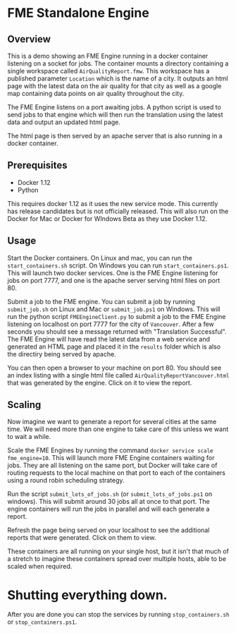 # FME Standalone Engine

## Overview
This is a demo showing an FME Engine running in a docker container listening on a socket for jobs. The container mounts a directory containing a single workspace called `AirQualityReport.fmw`. This workspace has a published parameter `Location` which is the name of a city. It outputs an html page with the latest data on the air quality for that city as well as a google map containing data points on air quality throughout the city.

The FME Engine listens on a port awaiting jobs. A python script is used to send jobs to that engine which will then run the translation using the latest data and output an updated html page.

The html page is then served by an apache server that is also running in a docker container.


## Prerequisites
* Docker 1.12
* Python

This requires docker 1.12 as it uses the new service mode. This currently has release candidates but is not officially released. This will also run on the Docker for Mac or Docker for WIndows Beta as they use Docker 1.12.

## Usage

Start the Docker containers. On Linux and mac, you can run the `start_containers.sh` script. On Windows you can run `start_containers.ps1`. This will launch two docker services. One is the FME Engine listening for jobs on port 7777, and one is the apache server serving html files on port 80.

Submit a job to the FME engine. You can submit a job by running `submit_job.sh` on Linux and Mac or `submit_job.ps1` on Windows. This will run the python script `FMEEngineClient.py` to submit a job to the FME Engine listening on localhost on port 7777 for the city of `Vancouver`. After a few seconds you should see a message returned with "Translation Successful".  The FME Engine will have read the latest data from a web service and generated an HTML page and placed it in the `results` folder which is also the directiry being served by apache.

You can then open a browser to your machine on port 80. You should see an index listing with a single html file called `AirQualityReportVancouver.html` that was generated by the engine. Click on it to view the report.

## Scaling

Now imagine we want to generate a report for several cities at the same time. We will need more than one engine to take care of this unless we want to wait a while.

Scale the FME Engines by running the command `docker service scale fme_engine=10`. This will launch more FME Engine containers waiting for jobs. They are all listening on the same port, but Docker will take care of routing requests to the local machine on that port to each of the containers using a round robin scheduling strategy.

Run the script `submit_lots_of_jobs.sh` (or `submit_lots_of_jobs.ps1` on windows). This will submit around 30 jobs all at once to that port. The engine containers will run the jobs in parallel and will each generate a report.

Refresh the page being served on your localhost to see the additional reports that were generated. Click on them to view.

These containers are all running on your single host, but it isn't that much of a stretch to imagine these containers spread over multiple hosts, able to be scaled when required.

# Shutting everything down.

After you are done you can stop the services by running `stop_containers.sh` or `stop_containers.ps1`.